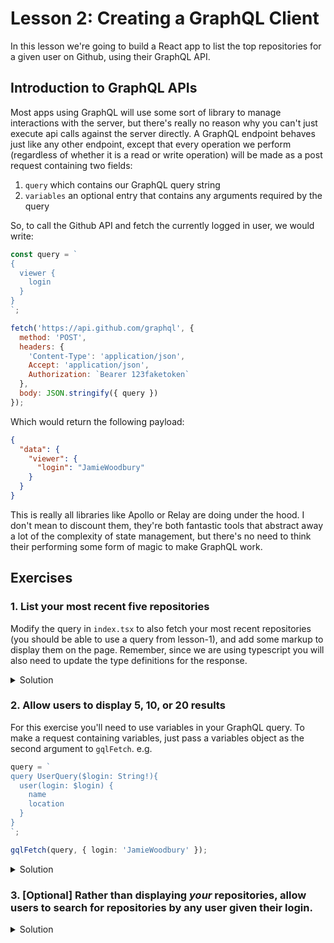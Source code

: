 # Lesson 2: Creating a GraphQL Client

In this lesson we're going to build a React app to list the top repositories for a given user on Github, using their GraphQL API.

## Introduction to GraphQL APIs

Most apps using GraphQL will use some sort of library to manage interactions with the server, but there's really no reason why you can't just execute api calls against the server directly. A GraphQL endpoint behaves just like any other endpoint, except that every operation we perform (regardless of whether it is a read or write operation) will be made as a post request containing two fields:

1. `query` which contains our GraphQL query string
2. `variables` an optional entry that contains any arguments required by the query

So, to call the Github API and fetch the currently logged in user, we would write:

```js
const query = `
{
  viewer {
    login
  }
}
`;

fetch('https://api.github.com/graphql', {
  method: 'POST',
  headers: {
    'Content-Type': 'application/json',
    Accept: 'application/json',
    Authorization: `Bearer 123faketoken`
  },
  body: JSON.stringify({ query })
});
```

Which would return the following payload:

```json
{
  "data": {
    "viewer": {
      "login": "JamieWoodbury"
    }
  }
}
```

This is really all libraries like Apollo or Relay are doing under the hood. I don't mean to discount them, they're both fantastic tools that abstract away a lot of the complexity of state management, but there's no need to think their performing some form of magic to make GraphQL work.

## Exercises

### 1. List your most recent five repositories

Modify the query in `index.tsx` to also fetch your most recent repositories (you should be able to use a query from lesson-1), and add some markup to display them on the page. Remember, since we are using typescript you will also need to update the type definitions for the response.

<details>
  <summary>Solution</summary>

```typescript
const query = `
  query {
    viewer {
      login
      repositories(last: 5) {
        nodes {
          name
          id
        }
      }
    }
  }
`;

type NodeList<T> = {
  nodes: T[];
};

type Response<T> = {
  data: T;
};

interface Data {
  viewer: Viewer;
}

interface Repository {
  id: string;
  name: string;
}

interface Viewer {
  login: string;
  repositories: NodeList<Repository>;
}
```

</details>

### 2. Allow users to display 5, 10, or 20 results

For this exercise you'll need to use variables in your GraphQL query. To make a request containing variables, just pass a variables object as the second argument to `gqlFetch`. e.g.

```typescript
query = `
query UserQuery($login: String!){
  user(login: $login) {
    name
    location
  }
}
`;

gqlFetch(query, { login: 'JamieWoodbury' });
```

<details>
  <summary>Solution</summary>

```typescript
const query = `
  query RootQuery($resultsPerPage: Int!) {
    viewer {
      login
      repositories(last: $resultsPerPage) {
        nodes {
          name
          id
        }
      }
    }
  }
`;

// ...

useAsyncEffect(async () => {
  const res = await gqlFetch<Response>(query, { resultsPerPage });
  setState(res.data);
}, [resultsPerPage]);
```

</details>

### 3. [Optional] Rather than displaying _your_ repositories, allow users to search for repositories by any user given their login.

<details>
  <summary>Solution</summary>

```typescript
const query = `
  query ViewerQuery($resultsPerPage: Int!, $login: String!) {
    viewer {
      login
    }
    user(login: $login) {
      repositories(last: $resultsPerPage) {
        nodes {
          name
          id
        }
      }
    }
  }
`;

// ...

const search = async (variables: Variables, cb: (data: Data) => void) => {
  const res = await gqlFetch<Response<Data>>(query, variables);
  cb(res.data);
};

// ...

<Search onSubmit={login => search({ resultsPerPage, login }, setData)} />;
```

<details>
